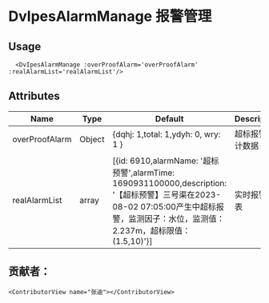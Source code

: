 # DvIpesAlarmManage 报警管理


## Usage

```vue
  <DvIpesAlarmManage :overProofAlarm='overProofAlarm' :realAlarmList='realAlarmList'/>
```

## Attributes

| Name | Type   | Default                                                                                                                                     | Description |
| --- |--------|---------------------------------------------------------------------------------------------------------------------------------------------|-------------|
| overProofAlarm | Object | {dqhj: 1,total: 1,ydyh: 0, wry: 1 }                                                                                                         | 超标报警统计数据 |
| realAlarmList | array | [{id: 6910,alarmName: '超标预警',alarmTime: 1690931100000,description: '【超标预警】三号渠在2023-08-02 07:05:00产生中超标报警，监测因子：水位，监测值：2.237m，超标限值：(1.5,10)'}] | 实时报警列表 |

## 贡献者：

```vue
<ContributorView name="张迪"></ContributorView>
```